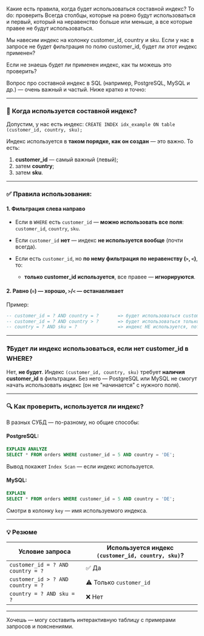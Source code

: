 Какие есть правила, когда будет использоваться составной индекс?
To do: проверить
Всегда столбцы, которые на ровно будут использоваться и первый, который на неравенство больше или меньше, а все которые правее не будут использоваться.

Мы навесим индекс на колонку customer_id, country и sku. Если у нас в запросе не будет фильтрация по полю customer_id, будет ли этот индекс применен?

Если не знаешь будет ли применен индекс, как ты можешь это проверить?

Вопрос про составной индекс в SQL (например, PostgreSQL, MySQL и др.) — очень важный и частый. Ниже кратко и точно:

---

### 📌 **Когда используется составной индекс?**

Допустим, у нас есть индекс:
`CREATE INDEX idx_example ON table (customer_id, country, sku);`

Индекс используется в **таком порядке, как он создан** — это важно. То есть:

1. **customer\_id** — самый важный (левый);
2. затем **country**;
3. затем **sku**.

---

### ✅ **Правила использования:**

#### 1. **Фильтрация слева направо**

* Если в `WHERE` есть `customer_id` — **можно использовать все поля**: `customer_id`, `country`, `sku`.
* Если `customer_id` **нет** — индекс **не используется вообще** (почти всегда).
* Если есть `customer_id`, но **по нему фильтрация по неравенству (`>`, `<`)**, то:

  * **только customer\_id используется**, все правее — **игнорируются**.

#### 2. **Равно (`=`) — хорошо, `>`/`<` — останавливает**

Пример:

```sql
-- customer_id = ? AND country = ?       => будет использоваться customer_id, country
-- customer_id = ? AND country > ?       => будет использоваться только customer_id
-- country = ? AND sku = ?               => индекс НЕ используется, потому что customer_id отсутствует
```

---

### ❓**Будет ли индекс использоваться, если нет customer\_id в WHERE?**

Нет, **не будет**.
Индекс `(customer_id, country, sku)` требует **наличия customer\_id** в фильтрации. Без него — PostgreSQL или MySQL не смогут начать использовать индекс (он не "начинается" с нужного поля).

---

### 🔍 Как проверить, используется ли индекс?

В разных СУБД — по-разному, но общие способы:

#### PostgreSQL:

```sql
EXPLAIN ANALYZE
SELECT * FROM orders WHERE customer_id = 5 AND country = 'DE';
```

Вывод покажет `Index Scan` — если индекс используется.

#### MySQL:

```sql
EXPLAIN
SELECT * FROM orders WHERE customer_id = 5 AND country = 'DE';
```

Смотри в колонку `key` — имя используемого индекса.

---

### 💡 Резюме

| Условие запроса                   | Используется индекс `(customer_id, country, sku)`? |
| --------------------------------- | -------------------------------------------------- |
| `customer_id = ? AND country = ?` | ✅ Да                                               |
| `customer_id > ? AND country = ?` | ⚠️ Только `customer_id`                            |
| `country = ? AND sku = ?`         | ❌ Нет                                              |

---

Хочешь — могу составить интерактивную таблицу с примерами запросов и пояснениями.

